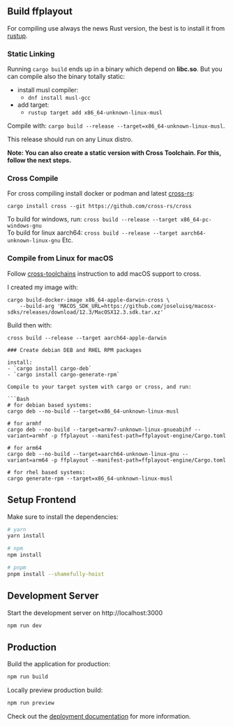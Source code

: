 ## Build ffplayout

For compiling use always the news Rust version, the best is to install it from [rustup](https://rustup.rs/).

### Static Linking

Running `cargo build` ends up in a binary which depend on **libc.so**. But you can compile also the binary totally static:

- install musl compiler:
    - `dnf install musl-gcc`
- add target:
    - `rustup target add x86_64-unknown-linux-musl`

Compile with: `cargo build --release --target=x86_64-unknown-linux-musl`.

This release should run on any Linux distro.

**Note: You can also create a static version with Cross Toolchain. For this, follow the next steps.**

### Cross Compile

For cross compiling install docker or podman and latest [cross-rs](https://github.com/cross-rs/cross):

```
cargo install cross --git https://github.com/cross-rs/cross
```

To build for windows, run: `cross build --release --target x86_64-pc-windows-gnu`\
To build for linux aarch64: `cross build --release --target aarch64-unknown-linux-gnu`
Etc.

### Compile from Linux for macOS

Follow [cross-toolchains](https://github.com/cross-rs/cross-toolchains) instruction to add macOS support to cross.

I created my image with:

```
cargo build-docker-image x86_64-apple-darwin-cross \
    --build-arg 'MACOS_SDK_URL=https://github.com/joseluisq/macosx-sdks/releases/download/12.3/MacOSX12.3.sdk.tar.xz'
```

Build then with:

```
cross build --release --target aarch64-apple-darwin
```

```
### Create debian DEB and RHEL RPM packages

install:
- `cargo install cargo-deb`
- `cargo install cargo-generate-rpm`

Compile to your target system with cargo or cross, and run:

```Bash
# for debian based systems:
cargo deb --no-build --target=x86_64-unknown-linux-musl

# for armhf
cargo deb --no-build --target=armv7-unknown-linux-gnueabihf --variant=armhf -p ffplayout --manifest-path=ffplayout-engine/Cargo.toml

# for arm64
cargo deb --no-build --target=aarch64-unknown-linux-gnu --variant=arm64 -p ffplayout --manifest-path=ffplayout-engine/Cargo.toml

# for rhel based systems:
cargo generate-rpm --target=x86_64-unknown-linux-musl
```

## Setup Frontend

Make sure to install the dependencies:

```bash
# yarn
yarn install

# npm
npm install

# pnpm
pnpm install --shamefully-hoist
```

## Development Server

Start the development server on http://localhost:3000

```bash
npm run dev
```

## Production

Build the application for production:

```bash
npm run build
```

Locally preview production build:

```bash
npm run preview
```

Check out the [deployment documentation](https://nuxt.com/docs/getting-started/deployment) for more information.
